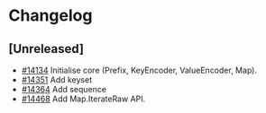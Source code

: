 <!--
Guiding Principles:

Changelogs are for humans, not machines.
There should be an entry for every single version.
The same types of changes should be grouped.
Versions and sections should be linkable.
The latest version comes first.
The release date of each version is displayed.
Mention whether you follow Semantic Versioning.

Usage:

Change log entries are to be added to the Unreleased section under the
appropriate stanza (see below). Each entry should ideally include a tag and
the Github issue reference in the following format:

* (<tag>) [#<issue-number>] Changelog message.

Types of changes (Stanzas):

"Features" for new features.
"Improvements" for changes in existing functionality.
"Deprecated" for soon-to-be removed features.
"Bug Fixes" for any bug fixes.
"API Breaking" for breaking exported APIs used by developers building on SDK.
Ref: https://keepachangelog.com/en/1.0.0/
-->

# Changelog

## [Unreleased]

* [#14134](https://github.com/cosmos/cosmos-sdk/pull/14134) Initialise core (Prefix, KeyEncoder, ValueEncoder, Map).
* [#14351](https://github.com/cosmos/cosmos-sdk/pull/14351) Add keyset
* [#14364](https://github.com/cosmos/cosmos-sdk/pull/14364) Add sequence
* [#14468](https://github.com/cosmos/cosmos-sdk/pull/14468) Add Map.IterateRaw API.